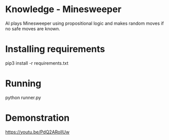 # Knowledge - Minesweeper 
AI plays Minesweeper using propositional logic and makes random moves if no safe moves are known. 

# Installing requirements
pip3 install -r requirements.txt 

# Running
python runner.py

# Demonstration
https://youtu.be/PdQ2ARollUw
